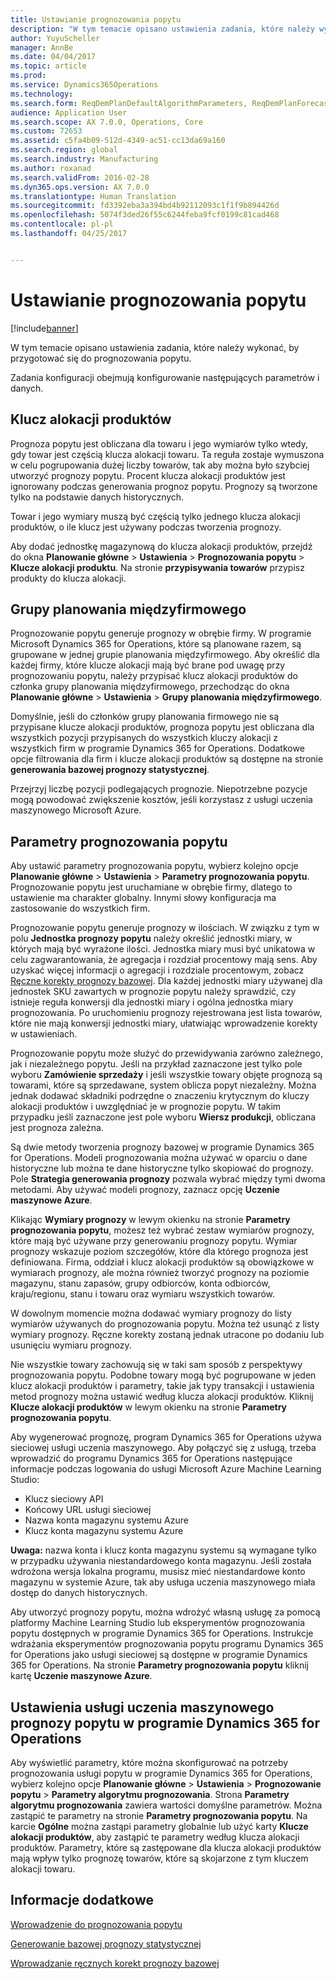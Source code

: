```yaml
---
title: Ustawianie prognozowania popytu
description: "W tym temacie opisano ustawienia zadania, które należy wykonać, by przygotować się do prognozowania popytu."
author: YuyuScheller
manager: AnnBe
ms.date: 04/04/2017
ms.topic: article
ms.prod: 
ms.service: Dynamics365Operations
ms.technology: 
ms.search.form: ReqDemPlanDefaultAlgorithmParameters, ReqDemPlanForecastParameters
audience: Application User
ms.search.scope: AX 7.0.0, Operations, Core
ms.custom: 72653
ms.assetid: c5fa4b09-512d-4349-ac51-cc13da69a160
ms.search.region: global
ms.search.industry: Manufacturing
ms.author: roxanad
ms.search.validFrom: 2016-02-28
ms.dyn365.ops.version: AX 7.0.0
ms.translationtype: Human Translation
ms.sourcegitcommit: fd3392eba3a394bd4b92112093c1f1f9b894426d
ms.openlocfilehash: 5074f3ded26f55c6244feba9fcf0199c81cad468
ms.contentlocale: pl-pl
ms.lasthandoff: 04/25/2017


---
```


# <a name="demand-forecasting-setup"></a>Ustawianie prognozowania popytu

[!include[banner](../includes/banner.md)]


W tym temacie opisano ustawienia zadania, które należy wykonać, by przygotować się do prognozowania popytu.  

Zadania konfiguracji obejmują konfigurowanie następujących parametrów i danych.

## <a name="item-allocation-key"></a>Klucz alokacji produktów
Prognoza popytu jest obliczana dla towaru i jego wymiarów tylko wtedy, gdy towar jest częścią klucza alokacji towaru. Ta reguła zostaje wymuszona w celu pogrupowania dużej liczby towarów, tak aby można było szybciej utworzyć prognozy popytu. Procent klucza alokacji produktów jest ignorowany podczas generowania prognoz popytu. Prognozy są tworzone tylko na podstawie danych historycznych. 

Towar i jego wymiary muszą być częścią tylko jednego klucza alokacji produktów, o ile klucz jest używany podczas tworzenia prognozy. 

Aby dodać jednostkę magazynową do klucza alokacji produktów, przejdź do okna **Planowanie główne** &gt; **Ustawienia** &gt; **Prognozowania popytu** &gt; **Klucze alokacji produktu**. Na stronie **przypisywania towarów** przypisz produkty do klucza alokacji.

## <a name="intercompany-planning-groups"></a>Grupy planowania międzyfirmowego
Prognozowanie popytu generuje prognozy w obrębie firmy. W programie Microsoft Dynamics 365 for Operations, które są planowane razem, są grupowane w jednej grupie planowania międzyfirmowego. Aby określić dla każdej firmy, które klucze alokacji mają być brane pod uwagę przy prognozowaniu popytu, należy przypisać klucz alokacji produktów do członka grupy planowania międzyfirmowego, przechodząc do okna **Planowanie główne** &gt; **Ustawienia** &gt; **Grupy planowania międzyfirmowego**. 

Domyślnie, jeśli do członków grupy planowania firmowego nie są przypisane klucze alokacji produktów, prognoza popytu jest obliczana dla wszystkich pozycji przypisanych do wszystkich kluczy alokacji z wszystkich firm w programie Dynamics 365 for Operations. Dodatkowe opcje filtrowania dla firm i klucze alokacji produktów są dostępne na stronie **generowania bazowej prognozy statystycznej**. 

Przejrzyj liczbę pozycji podlegających prognozie. Niepotrzebne pozycje mogą powodować zwiększenie kosztów, jeśli korzystasz z usługi uczenia maszynowego Microsoft Azure.

## <a name="demand-forecasting-parameters"></a>Parametry prognozowania popytu
Aby ustawić parametry prognozowania popytu, wybierz kolejno opcje **Planowanie główne** &gt; **Ustawienia** &gt; **Parametry prognozowania popytu**. Prognozowanie popytu jest uruchamiane w obrębie firmy, dlatego to ustawienie ma charakter globalny. Innymi słowy konfiguracja ma zastosowanie do wszystkich firm. 

Prognozowanie popytu generuje prognozy w ilościach. W związku z tym w polu **Jednostka prognozy popytu** należy określić jednostki miary, w których mają być wyrażone ilości. Jednostka miary musi być unikatowa w celu zagwarantowania, że agregacja i rozdział procentowy mają sens. Aby uzyskać więcej informacji o agregacji i rozdziale procentowym, zobacz [Ręczne korekty prognozy bazowej](manual-adjustments-baseline-forecast.md). Dla każdej jednostki miary używanej dla jednostek SKU zawartych w prognozie popytu należy sprawdzić, czy istnieje reguła konwersji dla jednostki miary i ogólna jednostka miary prognozowania. Po uruchomieniu prognozy rejestrowana jest lista towarów, które nie mają konwersji jednostki miary, ułatwiając wprowadzenie korekty w ustawieniach. 

Prognozowanie popytu może służyć do przewidywania zarówno zależnego, jak i niezależnego popytu. Jeśli na przykład zaznaczone jest tylko pole wyboru **Zamówienie sprzedaży** i jeśli wszystkie towary objęte prognozą są towarami, które są sprzedawane, system oblicza popyt niezależny. Można jednak dodawać składniki podrzędne o znaczeniu krytycznym do kluczy alokacji produktów i uwzględniać je w prognozie popytu. W takim przypadku jeśli zaznaczone jest pole wyboru **Wiersz produkcji**, obliczana jest prognoza zależna. 

Są dwie metody tworzenia prognozy bazowej w programie Dynamics 365 for Operations. Modeli prognozowania można używać w oparciu o dane historyczne lub można te dane historyczne tylko skopiować do prognozy. Pole **Strategia generowania prognozy** pozwala wybrać między tymi dwoma metodami. Aby używać modeli prognozy, zaznacz opcję **Uczenie maszynowe Azure**. 

Klikając **Wymiary prognozy** w lewym okienku na stronie **Parametry prognozowania popytu**, możesz też wybrać zestaw wymiarów prognozy, które mają być używane przy generowaniu prognozy popytu. Wymiar prognozy wskazuje poziom szczegółów, które dla którego prognoza jest definiowana. Firma, oddział i klucz alokacji produktów są obowiązkowe w wymiarach prognozy, ale można również tworzyć prognozy na poziomie magazynu, stanu zapasów, grupy odbiorców, konta odbiorców, kraju/regionu, stanu i towaru oraz wymiaru wszystkich towarów. 

W dowolnym momencie można dodawać wymiary prognozy do listy wymiarów używanych do prognozowania popytu. Można też usunąć z listy wymiary prognozy. Ręczne korekty zostaną jednak utracone po dodaniu lub usunięciu wymiaru prognozy. 

Nie wszystkie towary zachowują się w taki sam sposób z perspektywy prognozowania popytu. Podobne towary mogą być pogrupowane w jeden klucz alokacji produktów i parametry, takie jak typy transakcji i ustawienia metod prognozy można ustawić według klucza alokacji produktów. Kliknij **Klucze alokacji produktów** w lewym okienku na stronie **Parametry prognozowania popytu**. 

Aby wygenerować prognozę, program Dynamics 365 for Operations używa sieciowej usługi uczenia maszynowego. Aby połączyć się z usługą, trzeba wprowadzić do programu Dynamics 365 for Operations następujące informacje podczas logowania do usługi Microsoft Azure Machine Learning Studio:

-   Klucz sieciowy API
-   Końcowy URL usługi sieciowej
-   Nazwa konta magazynu systemu Azure
-   Klucz konta magazynu systemu Azure

**Uwaga:** nazwa konta i klucz konta magazynu systemu są wymagane tylko w przypadku używania niestandardowego konta magazynu. Jeśli została wdrożona wersja lokalna programu, musisz mieć niestandardowe konto magazynu w systemie Azure, tak aby usługa uczenia maszynowego miała dostęp do danych historycznych. 

Aby utworzyć prognozy popytu, można wdrożyć własną usługę za pomocą platformy Machine Learning Studio lub eksperymentów prognozowania popytu dostępnych w programie Dynamics 365 for Operations. Instrukcje wdrażania eksperymentów prognozowania popytu programu Dynamics 365 for Operations jako usługi sieciowej są dostępne w programie Dynamics 365 for Operations. Na stronie **Parametry prognozowania popytu** kliknij kartę **Uczenie maszynowe Azure**.

## <a name="settings-for-the-dynamics-365-for-operations-demand-forecasting-machine-learning-service"></a>Ustawienia usługi uczenia maszynowego prognozy popytu w programie Dynamics 365 for Operations
Aby wyświetlić parametry, które można skonfigurować na potrzeby prognozowania usługi popytu w programie Dynamics 365 for Operations, wybierz kolejno opcje **Planowanie główne** &gt; **Ustawienia** &gt; **Prognozowanie popytu** &gt; **Parametry algorytmu prognozowania**. Strona **Parametry algorytmu prognozowania** zawiera wartości domyślne parametrów. Można zastąpić te parametry na stronie **Parametry prognozowania popytu**. Na karcie **Ogólne** można zastąpi parametry globalnie lub użyć karty **Klucze alokacji produktów**, aby zastąpić te parametry według klucza alokacji produktów. Parametry, które są zastępowane dla klucza alokacji produktów mają wpływ tylko prognozę towarów, które są skojarzone z tym kluczem alokacji towaru.

<a name="see-also"></a>Informacje dodatkowe
--------

[Wprowadzenie do prognozowania popytu](introduction-demand-forecasting.md)

[Generowanie bazowej prognozy statystycznej](generate-statistical-baseline-forecast.md)

[Wprowadzanie ręcznych korekt prognozy bazowej](manual-adjustments-baseline-forecast.md)




